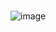 # 

![image](https://user-images.githubusercontent.com/16070445/140235927-17041c20-3d4c-4278-8179-18c36abf138c.png)

